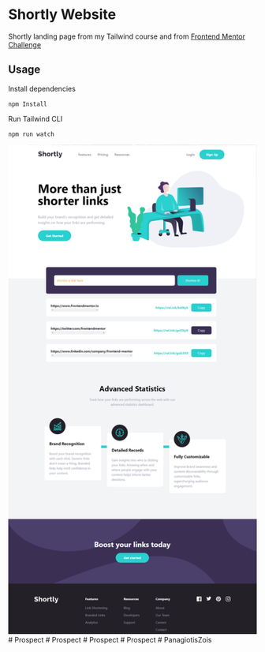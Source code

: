 # Shortly Website

Shortly landing page from my Tailwind course and from [Frontend Mentor Challenge](https://www.frontendmentor.io/challenges/url-shortening-api-landing-page-2ce3ob-G)

## Usage

Install dependencies

```
npm Install
```

Run Tailwind CLI

```
npm run watch
```

![Alt text](images/shortly.png)
#   P r o s p e c t 
 
 #   P r o s p e c t 
 
 #   P r o s p e c t 
 
 #   P r o s p e c t 
 
 #   P a n a g i o t i s Z o i s 
 
 